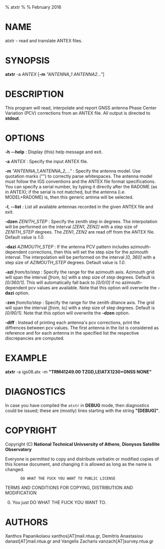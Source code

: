 % atxtr
%
% February 2016


# NAME

atxtr - read and translate ANTEX files.

# SYNOPSIS

**atxtr** -a *ANTEX* [**-m** *"ANTENNA_1 ANTENNA2..."*] 

# DESCRIPTION

This program will read, interpolate and report GNSS antenna Phase Center
Variation (PCV) corrections from an ANTEX file. All output is directed
to **stdout**.

# OPTIONS

**-h** **--help**
:   Display (this) help message and exit.

**-a** *ANTEX*
:   Specify the input ANTEX file.

**-m** *"ANTENNA_1,ANTENNA_2,..."*
:   Specify the antenna model. Use quotation marks
    ("") to correctly parse whitespaces. The antenna model must follow the 
    IGS conventions and the ANTEX file format specifications. You can
    specify a serial number, by typing it directly after the RADOME (as in 
    ANTEX); if the serial is not matched, but the antenna (i.e. MODEL+RADOME)
    is, then this generic antnna will be selected.

**-l**, **--list**
:   List all available antennas recorded in the given ANTEX file and exit.

**-dzen** *ZENITH_STEP*
:   Specify the zenith step in degrees. The interpolation will be performed on 
    the interval *[ZEN1, ZEN2]* with a step size of *ZENITH_STEP* degrees. 
    The *ZEN1*, *ZEN2* are read off from the ANTEX file. Default value is *1.0*.

**-dazi** *AZIMOUTH_STEP*
:   If the antenna PCV pattern includes azimouth-dependent
    corrections, then this will set the step size for
    the azimouth interval. The interpolation will be
    performed on the interval *[0, 360]* with a step size of
    *AZIMOUTH_STEP* degrees. Default value is *1.0*.
     
**-azi** *from/to/step*
:   Specify the range for the azimouth axis. Azimouth
    grid will span the interval *[from, to]* with a step 
    size of *step* degrees. Default is *[0/360/1]*. This
    will automatically fall back to *[0/0/0]* if no 
    azimouth-dependent pcv values are available. Note
    that this option will overwrite the **-dazi** option.

**-zen** *from/to/step*
:   Specify the range for the zenith ditance axis. The
    grid will span the interval *[from, to]* with a step
    size of step degrees. Default is *[0/90/1]*. Note
    that this option will overwrite the **-dzen** option.

**-diff**
:   Instead of printing each antenna's pcv corrections,
    print the diffrences between pcv values. The first
    antenna in the list is considered as reference and
    for each antenna in the specified list the respective
    discrepancies are computed.

# EXAMPLE

**atxtr** -a igs08.atx -m **"**TRM41249.00     TZGD,LEIATX1230+GNSS NONE**"**


# DIAGNOSTICS

In case you have compiled the `atxtr` in **DEBUG** mode, then
diagnostics could be issued; these are (mostly) lines starting
with the string **"[DEBUG]"**.

# COPYRIGHT


Copyright (C) **National Technical Univsersity of Athens**, **Dionysos Satellite Observatory**


Everyone is permitted to copy and distribute verbatim or modified
copies of this license document, and changing it is allowed as long
as the name is changed.

           DO WHAT THE FUCK YOU WANT TO PUBLIC LICENSE
  TERMS AND CONDITIONS FOR COPYING, DISTRIBUTION AND MODIFICATION

 0. You just DO WHAT THE FUCK YOU WANT TO.


# AUTHORS

Xanthos Papanikolaou xanthos[AT]mail.ntua.gr, Demitris Anastasiou danast[AT]mail.ntua.gr and 
Vangelis Zacharis vanzach[AT]survey.ntua.gr
